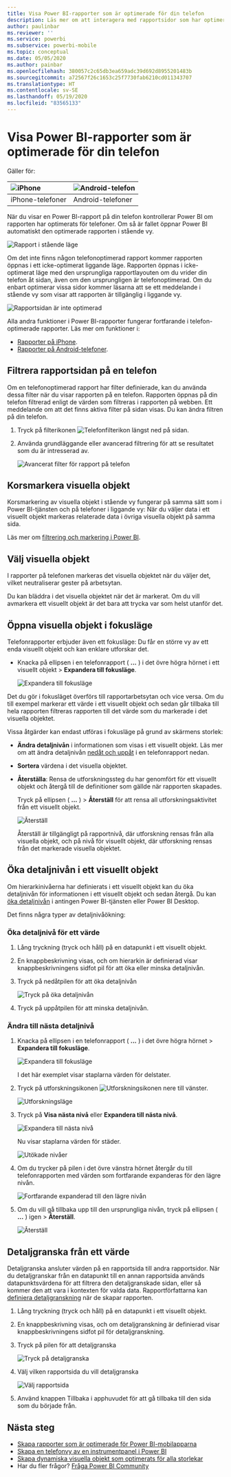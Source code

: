 ```yaml
---
title: Visa Power BI-rapporter som är optimerade för din telefon
description: Läs mer om att interagera med rapportsidor som har optimerats för visning i Power BI-appar.
author: paulinbar
ms.reviewer: ''
ms.service: powerbi
ms.subservice: powerbi-mobile
ms.topic: conceptual
ms.date: 05/05/2020
ms.author: painbar
ms.openlocfilehash: 380057c2c65db3ea659adc39d692d8955201483b
ms.sourcegitcommit: a72567f26c1653c25f7730fab6210cd011343707
ms.translationtype: HT
ms.contentlocale: sv-SE
ms.lasthandoff: 05/19/2020
ms.locfileid: "83565133"
---
```

# <a name="view-power-bi-reports-optimized-for-your-phone"></a>Visa Power BI-rapporter som är optimerade för din telefon

Gäller för:

| ![iPhone](./media/mobile-apps-view-phone-report/ios-logo-40-px.png) | ![Android-telefon](./media/mobile-apps-view-phone-report/android-logo-40-px.png) |
|:--- |:--- |
| iPhone-telefoner |Android-telefoner |

När du visar en Power BI-rapport på din telefon kontrollerar Power BI om rapporten har optimerats för telefoner. Om så är fallet öppnar Power BI automatiskt den optimerade rapporten i stående vy.

![Rapport i stående läge](./media/mobile-apps-view-phone-report/07-power-bi-phone-report-portrait.png)

Om det inte finns någon telefonoptimerad rapport kommer rapporten öppnas i ett icke-optimerat liggande läge. Rapporten öppnas i icke-optimerat läge med den ursprungliga rapportlayouten om du vrider din telefon åt sidan, även om den ursprungligen är telefonoptimerad. Om du enbart optimerar vissa sidor kommer läsarna att se ett meddelande i stående vy som visar att rapporten är tillgänglig i liggande vy.

![Rapportsidan är inte optimerad](./media/mobile-apps-view-phone-report/06-power-bi-phone-report-page-not-optimized.png)

Alla andra funktioner i Power BI-rapporter fungerar fortfarande i telefon-optimerade rapporter. Läs mer om funktioner i:

* [Rapporter på iPhone](mobile-reports-in-the-mobile-apps.md). 
* [Rapporter på Android-telefoner](mobile-reports-in-the-mobile-apps.md).

## <a name="filter-the-report-page-on-a-phone"></a>Filtrera rapportsidan på en telefon
Om en telefonoptimerad rapport har filter definierade, kan du använda dessa filter när du visar rapporten på en telefon. Rapporten öppnas på din telefon filtrerad enligt de värden som filtreras i rapporten på webben. Ett meddelande om att det finns aktiva filter på sidan visas. Du kan ändra filtren på din telefon.

1. Tryck på filterikonen ![Telefonfilterikon](./media/mobile-apps-view-phone-report/power-bi-phone-filter-icon.png) längst ned på sidan.

2. Använda grundläggande eller avancerad filtrering för att se resultatet som du är intresserad av.
   
    ![Avancerat filter för rapport på telefon](./media/mobile-apps-view-phone-report/power-bi-iphone-advanced-filter-toronto.png)

## <a name="cross-highlight-visuals"></a>Korsmarkera visuella objekt
Korsmarkering av visuella objekt i stående vy fungerar på samma sätt som i Power BI-tjänsten och på telefoner i liggande vy: När du väljer data i ett visuellt objekt markeras relaterade data i övriga visuella objekt på samma sida.

Läs mer om [filtrering och markering i Power BI](../../create-reports/power-bi-reports-filters-and-highlighting.md).

## <a name="select-visuals"></a>Välj visuella objekt
I rapporter på telefonen markeras det visuella objektet när du väljer det, vilket neutraliserar gester på arbetsytan.

Du kan bläddra i det visuella objektet när det är markerat. Om du vill avmarkera ett visuellt objekt är det bara att trycka var som helst utanför det.

## <a name="open-visuals-in-focus-mode"></a>Öppna visuella objekt i fokusläge
Telefonrapporter erbjuder även ett fokusläge: Du får en större vy av ett enda visuellt objekt och kan enklare utforskar det.

* Knacka på ellipsen i en telefonrapport ( **...** ) i det övre högra hörnet i ett visuellt objekt > **Expandera till fokusläge**.
  
    ![Expandera till fokusläge](media/mobile-apps-view-phone-report/power-bi-phone-report-focus-mode.png)

Det du gör i fokusläget överförs till rapportarbetsytan och vice versa. Om du till exempel markerar ett värde i ett visuellt objekt och sedan går tillbaka till hela rapporten filtreras rapporten till det värde som du markerade i det visuella objektet.

Vissa åtgärder kan endast utföras i fokusläge på grund av skärmens storlek:

* **Ändra detaljnivån** i informationen som visas i ett visuellt objekt. Läs mer om att ändra detaljnivån [nedåt och uppåt](mobile-apps-view-phone-report.md#drill-down-in-a-visual) i en telefonrapport nedan.
* **Sortera** värdena i det visuella objektet.
* **Återställa**: Rensa de utforskningssteg du har genomfört för ett visuellt objekt och återgå till de definitioner som gällde när rapporten skapades.
  
    Tryck på ellipsen ( **...** ) > **Återställ** för att rensa all utforskningsaktivitet från ett visuellt objekt.
  
    ![Återställ](media/mobile-apps-view-phone-report/power-bi-phone-report-revert-levels.png)
  
    Återställ är tillgängligt på rapportnivå, där utforskning rensas från alla visuella objekt, och på nivå för visuellt objekt, där utforskning rensas från det markerade visuella objektet.   

## <a name="drill-down-in-a-visual"></a>Öka detaljnivån i ett visuellt objekt
Om hierarkinivåerna har definierats i ett visuellt objekt kan du öka detaljnivån för informationen i ett visuellt objekt och sedan återgå. Du kan[ öka detaljnivån](../end-user-drill.md) i antingen Power BI-tjänsten eller Power BI Desktop.

Det finns några typer av detaljnivåökning:

### <a name="drill-down-on-a-value"></a>Öka detaljnivå för ett värde
1. Lång tryckning (tryck och håll) på en datapunkt i ett visuellt objekt.
2. En knappbeskrivning visas, och om hierarkin är definierad visar knappbeskrivningens sidfot pil för att öka eller minska detaljnivån.
3. Tryck på nedåtpilen för att öka detaljnivån

    ![Tryck på öka detaljnivån](media/mobile-apps-view-phone-report/report-drill-down.png)
    
4. Tryck på uppåtpilen för att minska detaljnivån.

### <a name="drill-to-next-level"></a>Ändra till nästa detaljnivå
1. Knacka på ellipsen i en telefonrapport ( **...** ) i det övre högra hörnet > **Expandera till fokusläge**.
   
    ![Expandera till fokusläge](media/mobile-apps-view-phone-report/power-bi-phone-report-focus-mode.png)
   
    I det här exemplet visar staplarna värden för delstater.
2. Tryck på utforskningsikonen ![Utforskningsikonen](./media/mobile-apps-view-phone-report/power-bi-phone-report-explore-icon.png) nere till vänster.
   
    ![Utforskningsläge](./media/mobile-apps-view-phone-report/power-bi-phone-report-explore-mode.png)
3. Tryck på **Visa nästa nivå** eller **Expandera till nästa nivå**.
   
    ![Expandera till nästa nivå](./media/mobile-apps-view-phone-report/power-bi-phone-report-expand-levels.png)
   
    Nu visar staplarna värden för städer.
   
    ![Utökade nivåer](./media/mobile-apps-view-phone-report/power-bi-phone-report-expanded-levels.png)
4. Om du trycker på pilen i det övre vänstra hörnet återgår du till telefonrapporten med värden som fortfarande expanderas för den lägre nivån.
   
    ![Fortfarande expanderad till den lägre nivån](./media/mobile-apps-view-phone-report/power-bi-back-to-phone-report-expanded-levels.png)
5. Om du vill gå tillbaka upp till den ursprungliga nivån, tryck på ellipsen ( **...** ) igen > **Återställ**.
   
    ![Återställ](media/mobile-apps-view-phone-report/power-bi-phone-report-revert-levels.png)

## <a name="drill-through-from-a-value"></a>Detaljgranska från ett värde
Detaljgranska ansluter värden på en rapportsida till andra rapportsidor. När du detaljgranskar från en datapunkt till en annan rapportsida används datapunktsvärdena för att filtrera den detaljgranskade sidan, eller så kommer den att vara i kontexten för valda data.
Rapportförfattarna kan [definiera detaljgranskning](https://docs.microsoft.com/power-bi/desktop-drillthrough) när de skapar rapporten.

1. Lång tryckning (tryck och håll) på en datapunkt i ett visuellt objekt.
2. En knappbeskrivning visas, och om detaljgranskning är definierad visar knappbeskrivningens sidfot pil för detaljgranskning.
3. Tryck på pilen för att detaljgranska

    ![Tryck på detaljgranska](media/mobile-apps-view-phone-report/report-drill-through1.png)

4. Välj vilken rapportsida du vill detaljgranska

    ![Välj rapportsida](media/mobile-apps-view-phone-report/report-drill-through2.png)

5. Använd knappen Tillbaka i apphuvudet för att gå tillbaka till den sida som du började från.


## <a name="next-steps"></a>Nästa steg
* [Skapa rapporter som är optimerade för Power BI-mobilapparna](../../create-reports/desktop-create-phone-report.md)
* [Skapa en telefonvy av en instrumentpanel i Power BI](../../create-reports/service-create-dashboard-mobile-phone-view.md)
* [Skapa dynamiska visuella objekt som optimerats för alla storlekar](../../visuals/power-bi-report-visualizations.md)
* Har du fler frågor? [Fråga Power BI Community](https://community.powerbi.com/)
